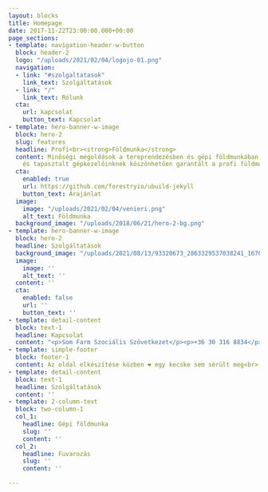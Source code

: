```yaml
---
layout: blocks
title: Homepage
date: 2017-11-22T23:00:00.000+00:00
page_sections:
- template: navigation-header-w-button
  block: header-2
  logo: "/uploads/2021/02/04/logojo-01.png"
  navigation:
  - link: "#szolgaltatasok"
    link_text: Szolgáltatások
  - link: "/"
    link_text: Rólunk
  cta:
    url: kapcsolat
    button_text: Kapcsolat
- template: hero-banner-w-image
  block: hero-2
  slug: features
  headline: Profi<br><strong>Földmunka</strong>
  content: Minőségi megoldások a tereprendezésben és gépi földmunkában. Korszerű gépparkunknak
    és tapasztalt gépkezelőinknek köszönhetően garantált a profi füldmunka.
  cta:
    enabled: true
    url: https://github.com/forestryio/ubuild-jekyll
    button_text: Árajánlat
  image:
    image: "/uploads/2021/02/04/venieri.png"
    alt_text: Földmunka
  background_image: "/uploads/2018/06/21/hero-2-bg.png"
- template: hero-banner-w-image
  block: hero-2
  headline: Szolgáltatások
  background_image: "/uploads/2021/08/13/93320673_2863329537038241_1670761382158532608_n.jpg"
  image:
    image: ''
    alt_text: ''
  content: ''
  cta:
    enabled: false
    url: ''
    button_text: ''
- template: detail-content
  block: text-1
  headline: Kapcsolat
  content: "<p>Som Farm Szociális Szövetkezet</p><p>+36 30 316 8834</p><p>info@profifoldmunka.eu</p>"
- template: simple-footer
  block: footer-1
  content: Az oldal elkészítése közben ❤︎ egy kecske sem sérült meg<br>
- template: detail-content
  block: text-1
  headline: Szolgáltatások
  content: ''
- template: 2-column-text
  block: two-column-1
  col_1:
    headline: Gépi földmunka
    slug: ''
    content: ''
  col_2:
    headline: Fuvarozás
    slug: ''
    content: ''

---
```


